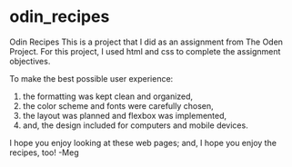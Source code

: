 # odin_recipes
Odin Recipes
This is a project that I did as an assignment from The Oden Project. 
For this project, I used html and css to complete the assignment objectives. 

To make the best possible user experience:
  1. the formatting was kept clean and organized,
  2. the color scheme and fonts were carefully chosen,
  3. the layout was planned and flexbox was implemented,
  4. and, the design included for computers and mobile devices. 

I hope you enjoy looking at these web pages; and, I hope you enjoy the recipes, too! 
-Meg
